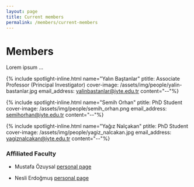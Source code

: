 ```yaml
---
layout: page
title: Current members
permalink: /members/current-members
---
```


# Members

Lorem ipsum ...

{% include spotlight-inline.html
  name="Yalın Baştanlar"
  ptitle: Associate Professor (Principal Investigator)
  cover-image: /assets/img/people/yalin-bastanlar.jpg
  email_address: yalinbastanlar@iyte.edu.tr
  content="--"%}

{% include spotlight-inline.html
  name="Semih Orhan"
  ptitle: PhD Student
  cover-image: /assets/img/people/semih_orhan.png
  email_address: semihorhan@iyte.edu.tr
  content="--"%}

{% include spotlight-inline.html
  name="Yağız Nalçakan"
  ptitle: PhD Student
  cover-image: /assets/img/people/yagiz_nalcakan.jpg
  email_address: yagiznalcakan@iyte.edu.tr
  content="--"%}


### Affiliated Faculty

* Mustafa Özuysal [personal page](http://www.iyte.edu.tr/~mustafaozuysal)

* Nesli Erdoğmuş  [personal page](https://ceng.iyte.edu.tr/tr/people/nesli-erdogmus/)



